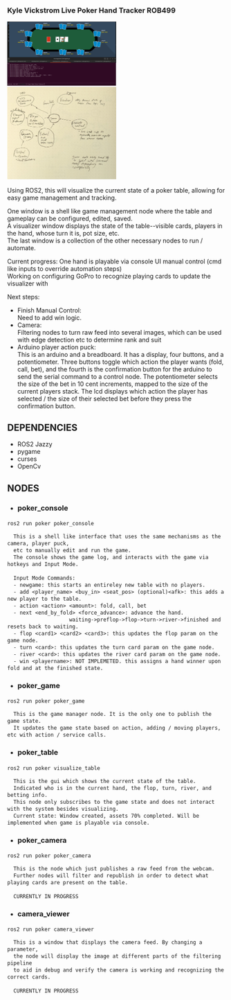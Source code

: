 ### Kyle Vickstrom Live Poker Hand Tracker ROB499

<img src="poker/assets/ss_2.png"  width="50%"/>  
  
<img src="poker/assets/node_sketch.jpg"  width="50%"/>  

Using ROS2, this will visualize the current state of a poker table, allowing for easy game management and tracking.  

One window is a shell like game management node where the table and gameplay can be configured, edited, saved.  
A visualizer window displays the state of the table--visible cards, players in the hand, whose turn it is, pot size, etc.  
The last window is a collection of the other necessary nodes to run / automate.  

Current progress:
   One hand is playable via console UI manual control (cmd like inputs to override automation steps)  
   Working on configuring GoPro to recognize playing cards to update the visualizer with  

Next steps:  
* Finish Manual Control:  
   Need to add win logic.  
* Camera:  
   Filtering nodes to turn raw feed into several images, which can be used with edge detection etc to determine rank and suit  
* Arduino player action puck:  
   This is an arduino and a breadboard. It has a display, four buttons, and a potentiometer. Three buttons toggle which action the player wants (fold, call, bet), and the fourth is the confirmation button for the arduino to send the serial command to a control node. The potentiometer selects the size of the bet in 10 cent increments, mapped to the size of the current players stack. The lcd displays which action the player has selected /  the size of their selected bet before they press the confirmation button.  
  
## DEPENDENCIES  
* ROS2 Jazzy
* pygame  
* curses
* OpenCv
  
## NODES  
  
  - ### poker_console  
  `ros2 run poker poker_console`  
    
      This is a shell like interface that uses the same mechanisms as the camera, player puck,  
      etc to manually edit and run the game.  
      The console shows the game log, and interacts with the game via hotkeys and Input Mode.  

      Input Mode Commands:  
      - newgame: this starts an entireley new table with no players.  
      - add <player_name> <buy_in> <seat_pos> (optional)<afk>: this adds a new player to the table.  
      - action <action> <amount>: fold, call, bet  
      - next <end_by_fold> <force_advance>: advance the hand.  
                        waiting->preflop->flop->turn->river->finished and resets back to waiting.  
      - flop <card1> <card2> <card3>: this updates the flop param on the game node.  
      - turn <card>: this updates the turn card param on the game node.  
      - river <card>: this updates the river card param on the game node.
      - win <playername>: NOT IMPLEMETED. this assigns a hand winner upon fold and at the finished state.

   - ### poker_game  
   `ros2 run poker poker_game`  

      This is the game manager node. It is the only one to publish the game state.  
      It updates the game state based on action, adding / moving players, etc with action / service calls.  


   - ### poker_table  
   `ros2 run poker visualize_table`  

      This is the gui which shows the current state of the table.  
      Indicated who is in the current hand, the flop, turn, river, and betting info.  
      This node only subscribes to the game state and does not interact with the system besides visualizing.    
      Current state: Window created, assets 70% completed. Will be implemented when game is playable via console.  
   
   - ### poker_camera  
   `ros2 run poker poker_camera`  

      This is the node which just publishes a raw feed from the webcam.  
      Further nodes will filter and republish in order to detect what playing cards are present on the table.  

      CURRENTLY IN PROGRESS  

   - ### camera_viewer  
   `ros2 run poker camera_viewer`  

      This is a window that displays the camera feed. By changing a parameter,  
      the node will display the image at different parts of the filtering pipeline   
      to aid in debug and verify the camera is working and recognizing the correct cards.  

      CURRENTLY IN PROGRESS


